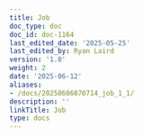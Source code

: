 ```yaml
---
title: Job
doc_type: doc
doc_id: doc-1164
last_edited_date: '2025-05-25'
last_edited_by: Ryan Laird
version: '1.0'
weight: 2
date: '2025-06-12'
aliases:
- /docs/20250606070714_job_1_1/
description: ''
linkTitle: Job
type: docs
---
```


